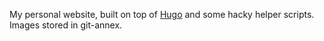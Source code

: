 My personal website, built on top of [Hugo](https://gohugo.io/) and some hacky helper scripts. Images stored in git-annex.
